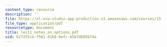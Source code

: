 ```yaml
---
content_type: resource
description: ''
file: https://ol-ocw-studio-app-production.s3.amazonaws.com/courses/15-667-negotiation-and-conflict-management-spring-2001/b27255cef561d1b80efcb5b7d695b74a_lec11_notes_on_options.pdf
file_type: application/pdf
resourcetype: Document
title: lec11_notes_on_options.pdf
uid: b27255ce-f561-d1b8-0efc-b5b7d695b74a
---
```

